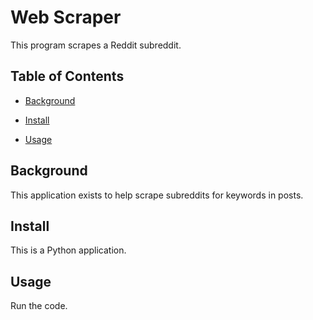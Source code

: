 # Web Scraper

This program scrapes a Reddit subreddit.

## Table of Contents

- [Background](#background)

- [Install](#install)

- [Usage](#usage)

## Background

This application exists to help scrape subreddits for keywords in posts.

## Install

This is a Python application.

## Usage

Run the code.
